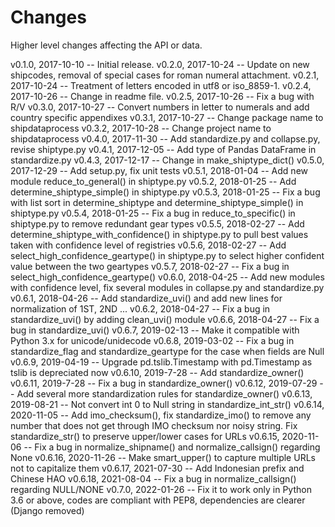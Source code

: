 Changes
=======

Higher level changes affecting the API or data.

v0.1.0, 2017-10-10 -- Initial release.
v0.2.0, 2017-10-24 -- Update on new shipcodes, removal of special cases for roman numeral attachment.
v0.2.1, 2017-10-24 -- Treatment of letters encoded in utf8 or iso_8859-1.
v0.2.4, 2017-10-26 -- Change in readme file.
v0.2.5, 2017-10-26 -- Fix a bug with R/V
v0.3.0, 2017-10-27 -- Convert numbers in letter to numerals and add country specific appendixes
v0.3.1, 2017-10-27 -- Change package name to shipdataprocess
v0.3.2, 2017-10-28 -- Change project name to shipdataprocess
v0.4.0, 2017-11-30 -- Add standardize.py and collapse.py, revise shiptype.py
v0.4.1, 2017-12-05 -- Add type of Pandas DataFrame in standardize.py
v0.4.3, 2017-12-17 -- Change in make_shiptype_dict()
v0.5.0, 2017-12-29 -- Add setup.py, fix unit tests
v0.5.1, 2018-01-04 -- Add new module reduce_to_general() in shiptype.py 
v0.5.2, 2018-01-25 -- Add determine_shiptype_simple() in shiptype.py
v0.5.3, 2018-01-25 -- Fix a bug with list sort in determine_shiptype and determine_shiptype_simple() in shiptype.py
v0.5.4, 2018-01-25 -- Fix a bug in reduce_to_specific() in shiptype.py to remove redundant gear types
v0.5.5, 2018-02-27 -- Add determine_shiptype_with_confidence() in shiptype.py to pull best values taken with confidence level of registries
v0.5.6, 2018-02-27 -- Add select_high_confidence_geartype() in shiptype.py to select higher confident value between the two geartypes
v0.5.7, 2018-02-27 -- Fix a bug in select_high_confidence_geartype()
v0.6.0, 2018-04-25 -- Add new modules with confidence level, fix several modules in collapse.py and standardize.py
v0.6.1, 2018-04-26 -- Add standardize_uvi() and add new lines for normalization of 1ST, 2ND ...
v0.6.2, 2018-04-27 -- Fix a bug in standardize_uvi() by adding clean_uvi() module
v0.6.6, 2018-04-27 -- Fix a bug in standardize_uvi()
v0.6.7, 2019-02-13 -- Make it compatible with Python 3.x for unicode/unidecode 
v0.6.8, 2019-03-02 -- Fix a bug in standardize_flag and standardize_geartype for the case when fields are Null
v0.6.9, 2019-04-19 -- Upgrade pd.tslib.Timestamp with pd.Timestamp as tslib is depreciated now
v0.6.10, 2019-7-28 -- Add standardize_owner()
v0.6.11, 2019-7-28 -- Fix a bug in standardize_owner()
v0.6.12, 2019-07-29 -- Add several more standardization rules for standardize_owner()
v0.6.13, 2019-08-21 -- Not convert int 0 to Null string in standardize_int_str()
v0.6.14, 2020-11-05 -- Add imo_checksum(), fix standardize_imo() to remove any number that does not get through IMO checksum nor noisy string. Fix standardize_str() to preserve upper/lower cases for URLs
v0.6.15, 2020-11-06 -- Fix a bug in normalize_shipname() and normalize_callsign() regarding None
v0.6.16, 2020-11-26 -- Make smart_upper() to capture multiple URLs not to capitalize them
v0.6.17, 2021-07-30 -- Add Indonesian prefix and Chinese HAO
v0.6.18, 2021-08-04 -- Fix a bug in normalize_callsign() regarding NULL/NONE
v0.7.0, 2022-01-26 -- Fix it to work only in Python 3.6 or above, codes are compliant with PEP8, dependencies are clearer (Django removed)
